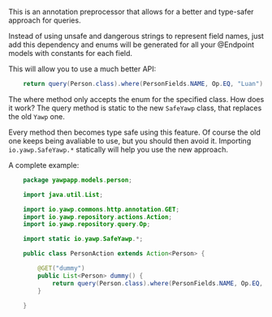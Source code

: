 This is an annotation preprocessor that allows for a better and type-safer approach for queries.

Instead of using unsafe and dangerous strings to represent field names, just add this dependency and enums will be generated for all your @Endpoint models with constants for each field.

This will allow you to use a much better API:

```java
    return query(Person.class).where(PersonFields.NAME, Op.EQ, "Luan").list();
```

The where method only accepts the enum for the specified class. How does it work? The query method is static to the new `SafeYawp` class, that replaces the old `Yawp` one.

Every method then becomes type safe using this feature. Of course the old one keeps being avaliable to use, but you should then avoid it. Importing `io.yawp.SafeYawp.*` statically will help you use the new approach.

A complete example:

```java
	package yawpapp.models.person;

	import java.util.List;

	import io.yawp.commons.http.annotation.GET;
	import io.yawp.repository.actions.Action;
	import io.yawp.repository.query.Op;

	import static io.yawp.SafeYawp.*;

	public class PersonAction extends Action<Person> {

	    @GET("dummy")
	    public List<Person> dummy() {
	        return query(Person.class).where(PersonFields.NAME, Op.EQ, "Luan").list();
	    }

	}
```